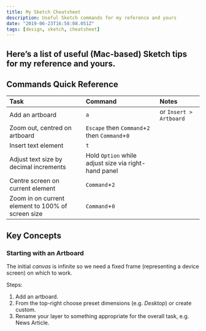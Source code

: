 ```yaml
---
title: My Sketch Cheatsheet
description: Useful Sketch commands for my reference and yours
date: "2019-06-23T16:58:08.051Z"
tags: [design, sketch, cheatsheet]
---
```

Here’s a list of useful (Mac-based) Sketch tips for my reference and yours.
---

## Commands Quick Reference

| Task            |      Command      |  Notes              |
|:----------------|:------------------|:--------------------|
| Add an artboard | `a`               | or `Insert > Artboard` |
| Zoom out, centred on artboard | `Escape` then `Command`+`2` then `Command`+`0`               | |
| Insert text element | `t`               | |
| Adjust text size by decimal increments | Hold `Option` while adjust size via right-hand panel               | |
| Centre screen on current element | `Command`+`2`               | |
| Zoom in on current element to 100% of screen size | `Command`+`0`               | |


## Key Concepts

### Starting with an Artboard

The initial _canvas_ is infinite so we need a fixed frame (representing a device screen) on which to work. 

Steps: 
1. Add an artboard. 
1. From the top-right choose preset dimensions (e.g. _Desktop_) or create custom.
1. Rename your layer to something appropriate for the overall task, e.g. News Article.
